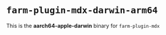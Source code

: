 # `farm-plugin-mdx-darwin-arm64`

This is the **aarch64-apple-darwin** binary for `farm-plugin-mdx`
